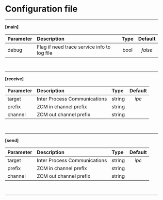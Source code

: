 # Configuration file

---

**[main]**<br/>

| Parameter | Description                                 | Type | Default |
| :-------- | :------------------------------------------ | :--: | :-----: |
| debug     | Flag if need trace service info to log file | bool | *false* |

<br/>

---

**[receive]**<br/>

| Parameter | Description                                | Type   | Default |
| :-------- | :----------------------------------------- | :----  | :-----: |
| target    | Inter Process Communications               | string | *ipc*   |
| prefix    | ZCM in channel prefix                      | string |         |
| channel   | ZCM out channel prefix                     | string |         |

<br/>

---

**[send]**<br/>

| Parameter | Description                                | Type   | Default |
| :-------- | :----------------------------------------- | :----  | :-----: |
| target    | Inter Process Communications               | string | *ipc*   |
| prefix    | ZCM in channel prefix                      | string |         |
| channel   | ZCM out channel prefix                     | string |         |

<br/>

---
